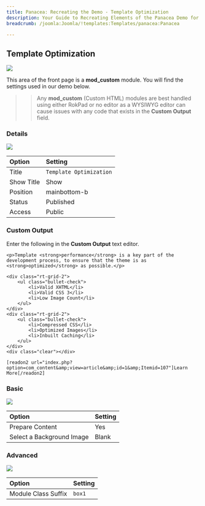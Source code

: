 ```yaml
---
title: Panacea: Recreating the Demo - Template Optimization
description: Your Guide to Recreating Elements of the Panacea Demo for Joomla
breadcrumb: /joomla:Joomla/!templates:Templates/panacea:Panacea

---
```


Template Optimization
-----

![][demo]

This area of the front page is a **mod_custom** module. You will find the settings used in our demo below.

>> Any **mod_custom** (Custom HTML) modules are best handled using either RokPad or no editor as a WYSIWYG editor can cause issues with any code that exists in the **Custom Output** field.

### Details

![][demo2]

| Option     | Setting                 |
| :--------- | :---------------        |
| Title      | `Template Optimization` |
| Show Title | Show                    |
| Position   | mainbottom-b            |
| Status     | Published               |
| Access     | Public                  |

### Custom Output

Enter the following in the **Custom Output** text editor.

~~~
<p>Template <strong>performance</strong> is a key part of the development process, to ensure that the theme is as <strong>optimized</strong> as possible.</p>

<div class="rt-grid-2">
    <ul class="bullet-check">
        <li>Valid XHTML</li>
        <li>Valid CSS 3</li>
        <li>Low Image Count</li>
    </ul>
</div>
<div class="rt-grid-2">
    <ul class="bullet-check">
        <li>Compressed CSS</li>
        <li>Optimized Images</li>
        <li>Inbuilt Caching</li>
    </ul>
</div>
<div class="clear"></div>

[readon2 url="index.php?option=com_content&amp;view=article&amp;id=1&amp;Itemid=107"]Learn More[/readon2]
~~~

### Basic

![][demo3]

| Option                    | Setting     |
| :----------               | :---------- |
| Prepare Content           | Yes         |
| Select a Background Image | Blank       |

### Advanced

![][demo4]

| Option              | Setting     |
| :----------         | :---------- |
| Module Class Suffix | `box1`      |

[demo]: assets/demo_6.jpeg
[demo2]: assets/demo_6a.jpeg
[demo3]: assets/demo_6b.jpeg
[demo4]: assets/demo_6c.jpeg
